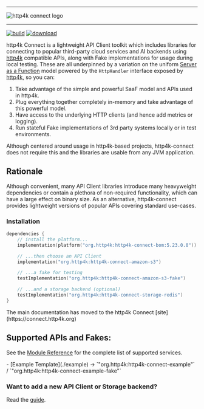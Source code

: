 <div class="github">

<hr/>

<picture>
  <source 
    srcset="https://connect.http4k.org/img/logo-intro.png" 
    media="(prefers-color-scheme: dark)">
  <img src="https://connect.http4k.org/img/logo-intro.png" alt="http4k connect logo">
</picture>

<hr/>

<a href="https://github.com/http4k/http4k-connect/actions?query=workflow%3A.github%2Fworkflows%2Fbuild.yaml"><img alt="build" src="https://github.com/http4k/http4k-connect/workflows/.github/workflows/build.yaml/badge.svg"></a>
<a href="https://mvnrepository.com/artifact/org.http4k"><img alt="download" src="https://img.shields.io/maven-central/v/org.http4k/http4k-connect-core"></a>

</div>

http4k Connect is a lightweight API Client toolkit which includes libraries for connecting to popular third-party cloud 
services and AI backends using [http4k](https://http4k.org) compatible APIs, along with Fake implementations for usage during local
testing. These are all underpinned by a variation on the
uniform [Server as a Function](https://monkey.org/~marius/funsrv.pdf) model powered by the `HttpHandler` interface
exposed by [http4k](https://http4k.org), so you can:
 
1. Take advantage of the simple and powerful SaaF model and APIs used in http4k.
1. Plug everything together completely in-memory and take advantage of this powerful model.
1. Have access to the underlying HTTP clients (and hence add metrics or logging).
1. Run stateful Fake implementations of 3rd party systems locally or in test environments.

Although centered around usage in http4k-based projects, http4k-connect does not require this and the libraries are usable from any JVM application.

## Rationale
Although convenient, many API Client libraries introduce many heavyweight dependencies or contain a plethora of non-required functionality, which can have a large effect on binary size. As an alternative, http4k-connect provides lightweight versions of popular APIs covering standard use-cases.

### Installation
```kotlin
dependencies {
    // install the platform...
    implementation(platform("org.http4k:http4k-connect-bom:5.23.0.0"))

    // ...then choose an API Client
    implementation("org.http4k:http4k-connect-amazon-s3")

    // ...a fake for testing
    testImplementation("org.http4k:http4k-connect-amazon-s3-fake")

    // ...and a storage backend (optional)
    testImplementation("org.http4k:http4k-connect-storage-redis")
}
```

<div class="github">
The main documentation has moved to the http4k Connect [site](https://connect.http4k.org)
</div>

## Supported APIs and Fakes:

See the [Module Reference](https://connect.http4k.org/guide/reference/) for the complete list of supported services.

<div class="github">
- [Example Template](./example) -> `"org.http4k:http4k-connect-example"` / `"org.http4k:http4k-connect-example-fake"`
</div>


### Want to add a new API Client or Storage backend?
Read the [guide](https://connect.http4k.org/contributing/).
